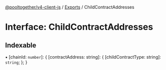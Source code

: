 [@pooltogether/v4-client-js](../) / [Exports](../modules) / ChildContractAddresses

# Interface: ChildContractAddresses

## Indexable

▪ [chainId: `number`]: { [contractAddress: string]: { [childContractType: string]: `string`; }; }
